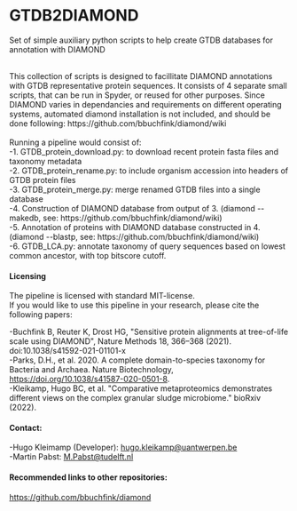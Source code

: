 # GTDB2DIAMOND
Set of simple auxiliary python scripts to help create GTDB databases for annotation with DIAMOND

<br>
This collection of scripts is designed to facillitate DIAMOND annotations with GTDB representative protein sequences. 
It consists of 4 separate small scripts, that can be run in Spyder, or reused for other purposes.
Since DIAMOND varies in dependancies and requirements on different operating systems, automated diamond installation is not included,
and should be done following: https://github.com/bbuchfink/diamond/wiki 
<br><br>
Running a pipeline would consist of:<br>
-1. GTDB_protein_download.py: to download recent protein fasta files and taxonomy metadata<br>
-2. GTDB_protein_rename.py: to include organism accession into headers of GTDB protein files <br>
-3. GTDB_protein_merge.py: merge renamed GTDB files into a single database<br>
-4. Construction of DIAMOND database from output of 3. (diamond --makedb, see: https://github.com/bbuchfink/diamond/wiki)<br>
-5. Annotation of proteins with DIAMOND database constructed in 4.  (diamond --blastp, see: https://github.com/bbuchfink/diamond/wiki)<br>
-6. GTDB_LCA.py: annotate taxonomy of query sequences based on lowest common ancestor, with top bitscore cutoff.<br>



#### Licensing

The pipeline is licensed with standard MIT-license. <br>
If you would like to use this pipeline in your research, please cite the following papers: 
      
-Buchfink B, Reuter K, Drost HG, "Sensitive protein alignments at tree-of-life scale using DIAMOND", Nature Methods 18, 366–368 (2021). doi:10.1038/s41592-021-01101-x
<br>
-Parks, D.H., et al. 2020. A complete domain-to-species taxonomy for Bacteria and Archaea. Nature Biotechnology, https://doi.org/10.1038/s41587-020-0501-8.
<br>-Kleikamp, Hugo BC, et al. "Comparative metaproteomics demonstrates different views on the complex granular sludge microbiome." bioRxiv (2022).

#### Contact:
-Hugo Kleimamp (Developer): hugo.kleikamp@uantwerpen.be <br> 
-Martin Pabst: M.Pabst@tudelft.nl<br>


#### Recommended links to other repositories:
https://github.com/bbuchfink/diamond
